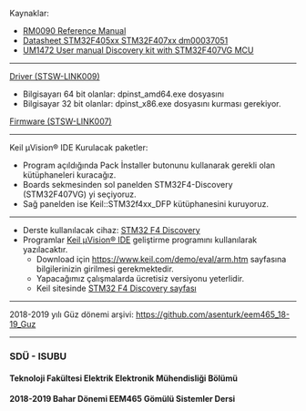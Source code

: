 Kaynaklar:   
- [RM0090 Reference Manual](https://www.st.com/content/ccc/resource/technical/document/reference_manual/3d/6d/5a/66/b4/99/40/d4/DM00031020.pdf/files/DM00031020.pdf/jcr:content/translations/en.DM00031020.pdf)
- [Datasheet STM32F405xx STM32F407xx dm00037051](https://www.st.com/resource/en/datasheet/dm00037051.pdf)
- [UM1472 User manual Discovery kit with STM32F407VG MCU](https://www.st.com/content/ccc/resource/technical/document/user_manual/70/fe/4a/3f/e7/e1/4f/7d/DM00039084.pdf/files/DM00039084.pdf/jcr:content/translations/en.DM00039084.pdf)


---

[Driver (STSW-LINK009)](https://www.st.com/content/st_com/en/products/development-tools/software-development-tools/stm32-software-development-tools/stm32-utilities/stsw-link009.html)   

- Bilgisayarı 64 bit olanlar: dpinst_amd64.exe dosyasını
- Bilgisayar 32 bit olanlar: dpinst_x86.exe dosyasını kurması gerekiyor.

[Firmware (STSW-LINK007)](https://www.st.com/content/st_com/en/products/development-tools/software-development-tools/stm32-software-development-tools/stm32-programmers/stsw-link007.html)   


---

Keil µVision® IDE Kurulacak paketler:   
* Program açıldığında Pack İnstaller butonunu kullanarak gerekli olan kütüphaneleri kuracağız.
* Boards sekmesinden sol panelden STM32F4-Discovery (STM32F407VG) yi seçiyoruz.
* Sağ panelden ise Keil::STM32f4xx_DFP kütüphanesini kuruyoruz.


---

* Derste kullanılacak cihaz: [STM32 F4 Discovery](https://www.st.com/en/evaluation-tools/stm32f4discovery.html) 
* Programlar [Keil µVision® IDE](http://www2.keil.com/mdk5/uvision/) geliştirme programını kullanılarak yazılacaktır.
  * Download için https://www.keil.com/demo/eval/arm.htm sayfasına bilgilerinizin girilmesi gerekmektedir. 
  * Yapacağımız çalışmalarda ücretisiz  versiyonu yeterlidir. 
  * Keil sitesinde [STM32 F4 Discovery sayfası](https://www.keil.com/boards2/stmicroelectronics/stm32f4_discovery/)

---

2018-2019 yılı Güz dönemi arşivi: https://github.com/asenturk/eem465_18-19_Guz


---

### SDÜ - ISUBU
#### Teknoloji Fakültesi Elektrik Elektronik Mühendisliği Bölümü
#### 2018-2019 Bahar Dönemi EEM465 Gömülü Sistemler Dersi
 
  
